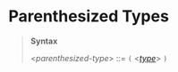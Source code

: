 # Parenthesized Types

> **Syntax**
>
> <*parenthesized-type*> ::= `(` <*[type]*> `)`

[type]: ../types.md

